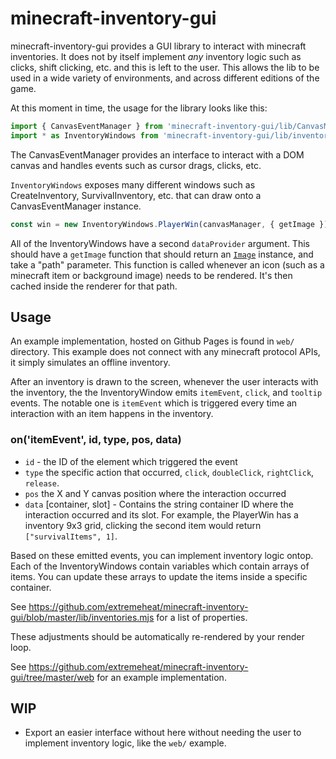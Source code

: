 # minecraft-inventory-gui

minecraft-inventory-gui provides a GUI library to interact with minecraft inventories. It does not by itself implement _any_ inventory logic such as clicks, shift clicking, etc. and this is left to the user. This allows the lib to be used in a wide variety of environments, and across different editions of the game.

At this moment in time, the usage for the library looks like this:

```js
import { CanvasEventManager } from 'minecraft-inventory-gui/lib/CanvasManager.mjs'
import * as InventoryWindows from 'minecraft-inventory-gui/lib/inventories.mjs'
```

The CanvasEventManager provides an interface to interact with a DOM canvas and handles events such as cursor drags, clicks, etc.

`InventoryWindows` exposes many different windows such as CreateInventory, SurvivalInventory, etc. that can draw onto a CanvasEventManager instance.

```js
const win = new InventoryWindows.PlayerWin(canvasManager, { getImage })
```

All of the InventoryWindows have a second `dataProvider` argument. This should have a `getImage` function that should return an  [`Image`](https://developer.mozilla.org/en-US/docs/Web/API/HTMLImageElement/Image) instance, and take a "path" parameter. This function is called whenever an icon (such as a minecraft item or background image) needs to be rendered. It's then cached inside the renderer for that path.

## Usage

An example implementation, hosted on Github Pages is found in `web/` directory. This example does not connect with any minecraft protocol APIs, it simply simulates an offline inventory. 

After an inventory is drawn to the screen, whenever the user interacts with the inventory, the the InventoryWindow emits `itemEvent`, `click`, and `tooltip` events. The notable one is `itemEvent` which is triggered every time an interaction with an item happens in the inventory.

### on('itemEvent', id, type, pos, data)

* `id` - the ID of the element which triggered the event
* `type` the specific action that occurred,  `click`, `doubleClick`, `rightClick`, `release`.
* `pos` the X and Y canvas position where the interaction occurred
* `data` [container, slot] - Contains the string container ID where the interaction occurred and its slot. For example, the PlayerWin has a inventory 9x3 grid, clicking the second item would return `["survivalItems", 1]`.

Based on these emitted events, you can implement inventory logic ontop. Each of the InventoryWindows contain variables which contain arrays of items. You can update these arrays to update the items inside a specific container.

See https://github.com/extremeheat/minecraft-inventory-gui/blob/master/lib/inventories.mjs for a list of properties.

These adjustments should be automatically re-rendered by your render loop.

See https://github.com/extremeheat/minecraft-inventory-gui/tree/master/web for an example implementation.

## WIP
* Export an easier interface without here without needing the user to implement inventory logic, like the `web/` example.
